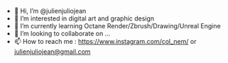 - 👋 Hi, I’m @julienjuliojean
- 👀 I’m interested in digital art and graphic design
- 🌱 I’m currently learning Octane Render/Zbrush/Drawing/Unreal Engine
- 💞️ I’m looking to collaborate on ...
- 📫 How to reach me : https://www.instagram.com/col_nem/ or julienjuliojean@gmail.com

<!---
julienjuliojean/julienjuliojean is a ✨ special ✨ repository because its `README.md` (this file) appears on your GitHub profile.
You can click the Preview link to take a look at your changes.
--->
